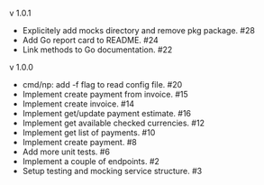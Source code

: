 v 1.0.1
  - Explicitely add mocks directory and remove pkg package. #28
  - Add Go report card to README. #24
  - Link methods to Go documentation. #22

v 1.0.0
  - cmd/np: add -f flag to read config file. #20
  - Implement create payment from invoice. #15
  - Implement create invoice. #14
  - Implement get/update payment estimate. #16
  - Implement get available checked currencies. #12
  - Implement get list of payments. #10
  - Implement create payment. #8
  - Add more unit tests. #6
  - Implement a couple of endpoints. #2
  - Setup testing and mocking service structure. #3
